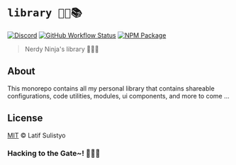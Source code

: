 # `library 🐱‍👤📚`

[![Discord][discord-image]][discord-url]
[![GitHub Workflow Status][workflow-image]][workflow-url]
[![NPM Package][npm-image]][npm-url]

> Nerdy Ninja's library 🐱‍👤📜

## About

This monorepo contains all my personal library that contains shareable configurations, code utilities, modules, ui components, and more to come ...

## License

[MIT](./license) © Latif Sulistyo

### Hacking to the Gate~! 🐱‍💻🎶

<!-- Variables -->

[discord-image]: https://img.shields.io/discord/758271814153011201?label=Developers%20Indonesia&logo=discord&style=flat-square
[discord-url]: https://discord.gg/njSj2Nq "Chat and discuss at Developers Indonesia"
[workflow-image]: https://img.shields.io/github/workflow/status/latipun7/library/Continuous%20Integration%20and%20Continuous%20Delivery%20%E2%9A%99%F0%9F%9A%80?label=CI%2FCD&logo=github%20actions&style=flat-square
[workflow-url]: https://github.com/latipun7/library/actions "GitHub Actions"
[npm-image]: https://img.shields.io/badge/NPM-latipun7-blue?style=flat-square&logo=npm
[npm-url]: https://www.npmjs.com/~latipun7 "latipun's packages on NPM"

